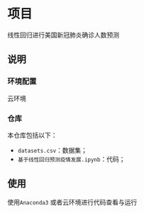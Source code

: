 # 项目

线性回归进行美国新冠肺炎确诊人数预测

## 说明

### 环境配置

云环境

### 仓库

本仓库包括以下：

- `datasets.csv`：数据集；
- `基于线性回归预测疫情发展.ipynb`：代码；


## 使用

使用`Anaconda3` 或者云环境进行代码查看与运行
